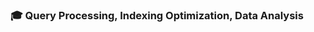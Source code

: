 
### :mortar_board: Query Processing, Indexing Optimization, Data Analysis

<!--
**hiwumeng/hiwumeng** is a ✨ _special_ ✨ repository because its `README.md` (this file) appears on your GitHub profile.

### :cocktail: こんにちは 
### :mortar_board: Query Peocessing, Indexing Optimization, Data Analysis
### :chart_with_upwards_trend: KMer、 NPDP、 PMP 
### :dart: Fundings、Projects、Exit channels

Here are some ideas to get you started:

- 🔭 I’m currently working on ...
- 🌱 I’m currently learning ...
- 👯 I’m looking to collaborate on ...
- 🤔 I’m looking for help with ...
- 💬 Ask me about ...
- 📫 How to reach me: ...
- 😄 Pronouns: ...
- ⚡ Fun fact: ...
-->
